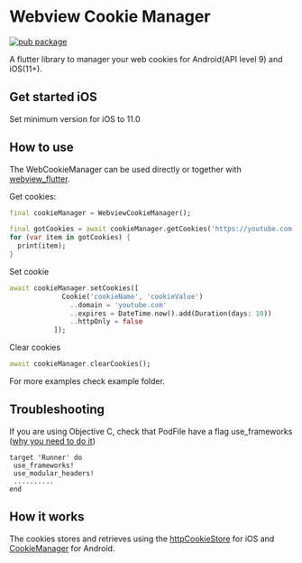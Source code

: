 # Webview Cookie Manager
[![pub package](https://img.shields.io/pub/v/webview_cookie_manager.svg)](https://pub.dartlang.org/packages/webview_cookie_manager)

A flutter library to manager your web cookies for Android(API level 9) and iOS(11+).

## Get started iOS
Set minimum version for iOS to 11.0

## How to use
The WebCookieManager can be used directly or together with [webview_flutter](https://pub.dev/packages/webview_flutter).

Get cookies:
```dart
final cookieManager = WebviewCookieManager();

final gotCookies = await cookieManager.getCookies('https://youtube.com');
for (var item in gotCookies) {
  print(item);
}
 ```

 Set cookie
 ```dart
await cookieManager.setCookies([
              Cookie('cookieName', 'cookieValue')
                ..domain = 'youtube.com'
                ..expires = DateTime.now().add(Duration(days: 10))
                ..httpOnly = false
            ]);
 ```
 Clear cookies
 ```dart
await cookieManager.clearCookies();
 ```

 For more examples check example folder.
 
 ## Troubleshooting
 If you are using Objective C, check that PodFile have a flag use_frameworks ([why you need to do it](https://github.com/amag2511/webview_cookie_manager/issues/4#issuecomment-665508540))
 ```
target 'Runner' do
  use_frameworks!
  use_modular_headers!
  ..........
end
```

## How it works
The cookies stores and retrieves using the [httpCookieStore](https://developer.apple.com/documentation/webkit/wkwebsitedatastore/2881956-httpcookiestore) for iOS and [CookieManager](https://developer.android.com/reference/java/net/CookieManager) for Android.
